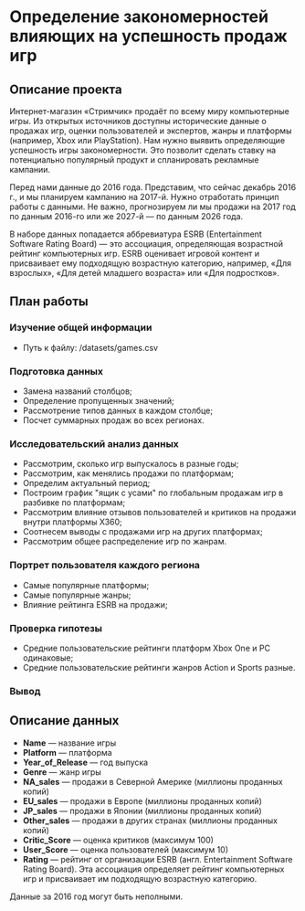 # Определение закономерностей влияющих на успешность продаж игр

## Описание проекта
Интернет-магазин «Стримчик» продаёт по всему миру компьютерные игры. Из открытых источников доступны исторические данные о продажах игр, оценки пользователей и экспертов, жанры и платформы (например, Xbox или PlayStation). Нам нужно выявить определяющие успешность игры закономерности. Это позволит сделать ставку на потенциально популярный продукт и спланировать рекламные кампании.

Перед нами данные до 2016 года. Представим, что сейчас декабрь 2016 г., и мы планируем кампанию на 2017-й. Нужно отработать принцип работы с данными. Не важно, прогнозируем ли мы продажи на 2017 год по данным 2016-го или же 2027-й — по данным 2026 года.

В наборе данных попадается аббревиатура ESRB (Entertainment Software Rating Board) — это ассоциация, определяющая возрастной рейтинг компьютерных игр. ESRB оценивает игровой контент и присваивает ему подходящую возрастную категорию, например, «Для взрослых», «Для детей младшего возраста» или «Для подростков».

## План работы

### Изучение общей информации
* Путь к файлу: /datasets/games.csv

### Подготовка данных
* Замена названий столбцов;
* Определение пропущенных значений;
* Рассмотрение типов данных в каждом столбце;
* Посчет суммарных продаж во всех регионах.

### Исследовательский анализ данных
* Рассмотрим, сколько игр выпускалось в разные годы;
* Рассмотрим, как менялись продажи по платформам;
* Определим актуальный период;
* Построим график "ящик с усами" по глобальным продажам игр в разбивке по платформам;
* Рассмотрим влияние отзывов пользователей и критиков на продажи внутри платформы Х360;
* Соотнесем выводы с продажами игр на других платформах;
* Рассмотрим общее распределение игр по жанрам.

### Портрет пользователя каждого региона
* Самые популярные платформы;
* Самые популярные жанры;
* Влияние рейтинга ESRB на продажи;

### Проверка гипотезы
* Средние пользовательские рейтинги платформ Xbox One и PC одинаковые;
* Средние пользовательские рейтинги жанров Action и Sports разные.

### Вывод

## Описание данных
- **Name** — название игры
- **Platform** — платформа
- **Year_of_Release** — год выпуска
- **Genre** — жанр игры
- **NA_sales** — продажи в Северной Америке (миллионы проданных копий)
- **EU_sales** — продажи в Европе (миллионы проданных копий)
- **JP_sales** — продажи в Японии (миллионы проданных копий)
- **Other_sales** — продажи в других странах (миллионы проданных копий)
- **Critic_Score** — оценка критиков (максимум 100)
- **User_Score** — оценка пользователей (максимум 10)
- **Rating** — рейтинг от организации ESRB (англ. Entertainment Software Rating Board). Эта ассоциация определяет рейтинг компьютерных игр и присваивает им подходящую возрастную категорию.

Данные за 2016 год могут быть неполными.
